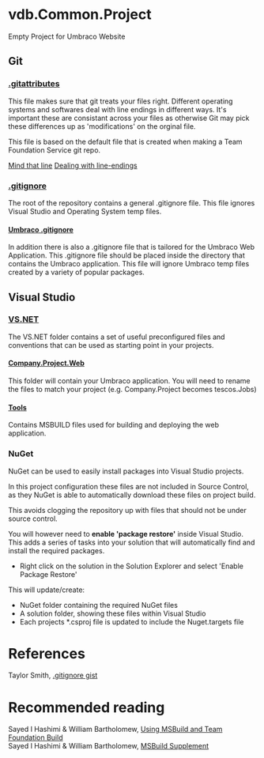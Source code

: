 vdb.Common.Project
==================

Empty Project for Umbraco Website

## Git
### [.gitattributes](.gitattributes)

This file makes sure that git treats your files right. Different operating systems and softwares deal with line endings in different ways. It's important these are consistant across your files as otherwise Git may pick these differences up as 'modifications' on the orginal file.

This file is based on the default file that is created when making a Team Foundation Service git repo.

[Mind that line](http://timclem.wordpress.com/2012/03/01/mind-the-end-of-your-line/)
[Dealing with line-endings](https://help.github.com/articles/dealing-with-line-endings)

### [.gitignore](.gitignore)

The root of the repository contains a general .gitignore file. This file ignores Visual Studio and Operating System temp files. 

#### [Umbraco .gitignore](VS.NET/company.project.Web/.gitignore)

In addition there is also a .gitignore file that is tailored for the Umbraco Web Application. This .gitignore file should be placed inside the directory that contains the Umbraco application. This file will ignore Umbraco temp files created by a variety of popular packages.

## Visual Studio 

### [VS.NET](VS.NET)

The VS.NET folder contains a set of useful preconfigured files and conventions that can be used as starting point in your projects. 

#### [Company.Project.Web](VS.NET/company.project.Web)

This folder will contain your Umbraco application. You will need to rename the files to match your project (e.g. Company.Project becomes tescos.Jobs)

#### [Tools](VS.NET/tools)

Contains MSBUILD files used for building and deploying the web application. 

### NuGet

NuGet can be used to easily install packages into Visual Studio projects.

In this project configuration these files are not included in Source Control, as they NuGet is able to automatically download these files on project build.

This avoids clogging the repository up with files that should not be under source control.

You will however need to **enable 'package restore'** inside Visual Studio. This adds a series of tasks into your solution that will automatically find and install the required packages.

+ Right click on the solution in the Solution Explorer and select 'Enable Package Restore'

This will update/create:

+ NuGet folder containing the required NuGet files
+ A solution folder, showing these files within Visual Studio
+ Each projects *.csproj file is updated to include the Nuget.targets file

References
==================

Taylor Smith, [.gitignore gist](https://gist.github.com/taylorsmith/2883529)

Recommended reading
==================

Sayed I Hashimi &amp; William Bartholomew, [Using MSBuild and Team Foundation Build](http://msbuildbook.com/)  
Sayed I Hashimi &amp; William Bartholomew, [MSBuild Supplement](http://msbuildbook.com/)  
